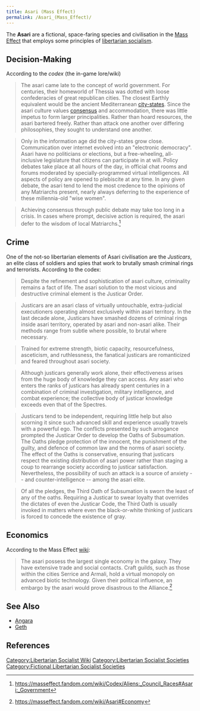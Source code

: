 ```yaml
---
title: Asari (Mass Effect)
permalink: /Asari_(Mass_Effect)/
---
```


The **Asari** are a fictional, space-faring species and civilisation in
the [Mass Effect](Mass_Effect_(Video_Game) "wikilink") that employs some
principles of [libertarian
socialism](List_of_Libertarian_Socialist_Societies "wikilink").

## Decision-Making

According to the *codex* (the in-game lore/wiki)

> The asari came late to the concept of world government. For centuries,
> their homeworld of Thessia was dotted with loose confederacies of
> great republican cities. The closest Earthly equivalent would be the
> ancient Mediterranean [city-states](Athenian_Polis "wikilink"). Since
> the asari culture values [consensus](consensus "wikilink") and
> accommodation, there was little impetus to form larger principalities.
> Rather than hoard resources, the asari bartered freely. Rather than
> attack one another over differing philosophies, they sought to
> understand one another.

> Only in the information age did the city-states grow close.
> Communication over internet evolved into an "electronic democracy".
> Asari have no politicians or elections, but a free-wheeling,
> all-inclusive legislature that citizens can participate in at will.
> Policy debates take place at all hours of the day, in official chat
> rooms and forums moderated by specially-programmed virtual
> intelligences. All aspects of policy are opened to plebiscite at any
> time. In any given debate, the asari tend to lend the most credence to
> the opinions of any Matriarchs present, nearly always deferring to the
> experience of these millennia-old "wise women".

> Achieving consensus through public debate may take too long in a
> crisis. In cases where prompt, decisive action is required, the asari
> defer to the wisdom of local Matriarchs.[^1]

## Crime

One of the not-so libertarian elements of Asari civilisation are the
*Justicars*, an elite class of soldiers and spies that work to brutally
smash criminal rings and terrorists. According to the codex:

> Despite the refinement and sophistication of asari culture,
> criminality remains a fact of life. The asari solution to the most
> vicious and destructive criminal element is the Justicar Order.

> Justicars are an asari class of virtually untouchable, extra-judicial
> executioners operating almost exclusively within asari territory. In
> the last decade alone, Justicars have smashed dozens of criminal rings
> inside asari territory, operated by asari and non-asari alike. Their
> methods range from subtle where possible, to brutal where necessary.

> Trained for extreme strength, biotic capacity, resourcefulness,
> asceticism, and ruthlessness, the fanatical justicars are romanticized
> and feared throughout asari society.

> Although justicars generally work alone, their effectiveness arises
> from the huge body of knowledge they can access. Any asari who enters
> the ranks of justicars has already spent centuries in a combination of
> criminal investigation, military intelligence, and combat experience;
> the collective body of justicar knowledge exceeds even that of the
> Spectres.

> Justicars tend to be independent, requiring little help but also
> scorning it since such advanced skill and experience usually travels
> with a powerful ego. The conflicts presented by such arrogance
> prompted the Justicar Order to develop the Oaths of Subsumation. The
> Oaths pledge protection of the innocent, the punishment of the guilty,
> and defence of common law and the norms of asari society. The effect
> of the Oaths is conservative, ensuring that justicars respect the
> existing distribution of asari power rather than staging a coup to
> rearrange society according to justicar satisfaction. Nevertheless,
> the possibility of such an attack is a source of anxiety -- and
> counter-intelligence -- among the asari elite.

> Of all the pledges, the Third Oath of Subsumation is sworn the least
> of any of the oaths. Requiring a Justicar to swear loyalty that
> overrides the dictates of even the Justicar Code, the Third Oath is
> usually invoked in matters where even the black-or-white thinking of
> justicars is forced to concede the existence of gray.

## Economics

According to the Mass Effect [wiki](wiki "wikilink"):

> The asari possess the largest single economy in the galaxy. They have
> extensive trade and social contacts. Craft guilds, such as those
> within the cities Serrice and Armali, hold a virtual monopoly on
> advanced biotic technology. Given their political influence, an
> embargo by the asari would prove disastrous to the Alliance.[^2]

## See Also

- [Angara](Angara_(Mass_Effect) "wikilink")
- [Geth](Geth_(Mass_Effect) "wikilink")

## References

<references />

[Category:Libertarian Socialist
Wiki](Category:Libertarian_Socialist_Wiki "wikilink")
[Category:Libertarian Socialist
Societies](Category:Libertarian_Socialist_Societies "wikilink")
[Category:Fictional Libertarian Socialist
Societies](Category:Fictional_Libertarian_Socialist_Societies "wikilink")

[^1]: <https://masseffect.fandom.com/wiki/Codex/Aliens:_Council_Races#Asari:_Government>

[^2]: <https://masseffect.fandom.com/wiki/Asari#Economy>